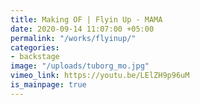 ```yaml
---
title: Making OF | Flyin Up - MAMA
date: 2020-09-14 11:07:00 +05:00
permalink: "/works/flyinup/"
categories:
- backstage
image: "/uploads/tuborg_mo.jpg"
vimeo_link: https://youtu.be/LElZH9p96uM
is_mainpage: true
---
```


